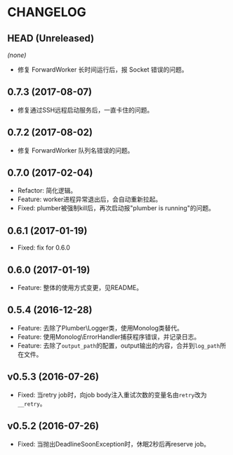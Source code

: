 # CHANGELOG

## HEAD (Unreleased)
_(none)_

* 修复 ForwardWorker 长时间运行后，报 Socket 错误的问题。

## 0.7.3 (2017-08-07)

* 修复通过SSH远程启动服务后，一直卡住的问题。

## 0.7.2 (2017-08-02)

* 修复 ForwardWorker 队列名错误的问题。

## 0.7.0 (2017-02-04)

* Refactor: 简化逻辑。
* Feature: worker进程异常退出后，会自动重新拉起。
* Fixed: plumber被强制kill后，再次启动报"plumber is running"的问题。

## 0.6.1 (2017-01-19)

* Fixed: fix for 0.6.0

## 0.6.0 (2017-01-19)

* Feature: 整体的使用方式变更，见README。

## 0.5.4 (2016-12-28)

* Feature: 去除了Plumber\Logger类，使用Monolog类替代。
* Feature: 使用Monolog\ErrorHandler捕获程序错误，并记录日志。
* Feature: 去除了`output_path`的配置，output输出的内容，合并到`log_path`所在文件。

## v0.5.3 (2016-07-26)

* Fixed: 当retry job时，向job body注入重试次数的变量名由`retry`改为`__retry`。

## v0.5.2 (2016-07-26)

* Fixed: 当抛出DeadlineSoonException时，休眠2秒后再reserve job。
